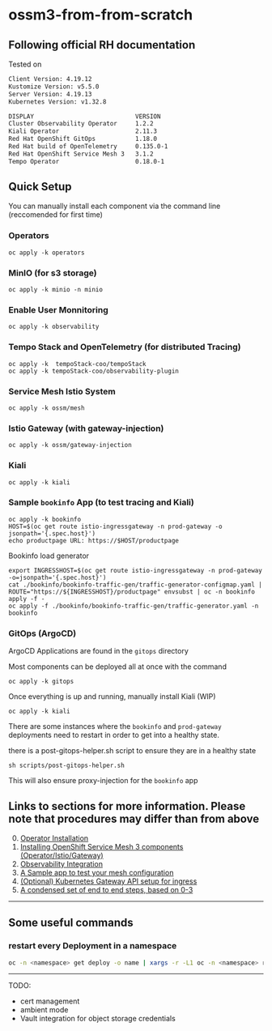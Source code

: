 # ossm3-from-from-scratch
Following official RH documentation
---
Tested on
```bash
Client Version: 4.19.12
Kustomize Version: v5.5.0
Server Version: 4.19.13
Kubernetes Version: v1.32.8

DISPLAY                            VERSION                                
Cluster Observability Operator     1.2.2       
Kiali Operator                     2.11.3      
Red Hat OpenShift GitOps           1.18.0      
Red Hat build of OpenTelemetry     0.135.0-1   
Red Hat OpenShift Service Mesh 3   3.1.2       
Tempo Operator                     0.18.0-1    
```
## Quick Setup 

You can manually install each component via the command line (reccomended for first time)

### Operators

```
oc apply -k operators
```

### MinIO (for s3 storage)

```
oc apply -k minio -n minio
```

### Enable User Monnitoring

```
oc apply -k observability
```

### Tempo Stack and OpenTelemetry (for distributed Tracing)
```
oc apply -k  tempoStack-coo/tempoStack
oc apply -k tempoStack-coo/observability-plugin
```
### Service Mesh Istio System
``` 
oc apply -k ossm/mesh
```
### Istio Gateway (with gateway-injection)
```
oc apply -k ossm/gateway-injection
```

### Kiali
```
oc apply -k kiali
```

### Sample `bookinfo` App (to test tracing and Kiali)
```
oc apply -k bookinfo
HOST=$(oc get route istio-ingressgateway -n prod-gateway -o jsonpath='{.spec.host}')
echo productpage URL: https://$HOST/productpage
```            

Bookinfo load generator
```
export INGRESSHOST=$(oc get route istio-ingressgateway -n prod-gateway -o=jsonpath='{.spec.host}')
cat ./bookinfo/bookinfo-traffic-gen/traffic-generator-configmap.yaml | ROUTE="https://${INGRESSHOST}/productpage" envsubst | oc -n bookinfo apply -f - 
oc apply -f ./bookinfo/bookinfo-traffic-gen/traffic-generator.yaml -n bookinfo
```

### GitOps (ArgoCD)

ArgoCD Applications are found in the `gitops` directory

Most components can be deployed all at once with the command

```
oc apply -k gitops
```

Once everything is up and running, manually install Kiali (WIP)
```
oc apply -k kiali
```

There are some instances where the `bookinfo` and `prod-gateway` deployments need to restart in order to 
get into a healthy state.

there is a post-gitops-helper.sh script to ensure they are in a healthy state

```
sh scripts/post-gitops-helper.sh
```

This will also ensure proxy-injection for the `bookinfo` app

## Links to sections for more information. Please note that procedures may differ than from above

0. [Operator Installation](/00_OPERATORS.md)
1. [Installing OpenShift Service Mesh 3 components (Operator/Istio/Gateway)](/01_OSSM_SETUP.md)
2. [Observability Integration](/02_OBSERVABILITY.md)
3. [A Sample app to test your mesh configuration](/03_SAMPLE_APPS.md)
4. [(Optional) Kubernetes Gateway API setup for ingress](/04_GATEWAY_API)
5. [A condensed set of end to end steps, based on 0-3](/05_STEPS.md)

---
## Some useful commands

### restart every Deployment in a namespace
```bash
oc -n <namespace> get deploy -o name | xargs -r -L1 oc -n <namespace> rollout restart
```


---
TODO: 
- cert management
- ambient mode
- Vault integration for object storage credentials